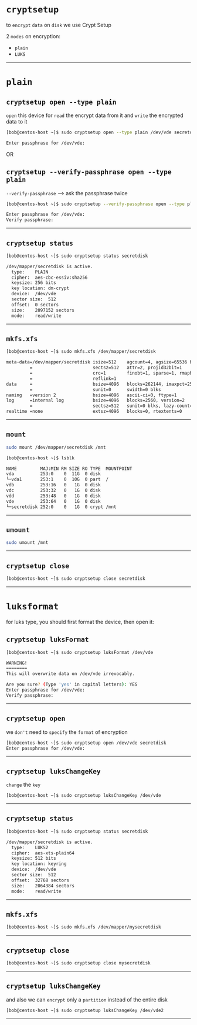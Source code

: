 
# `cryptsetup`

to `encrypt` `data` on `disk` we use Crypt Setup

2 `modes` on encryption:

- `plain`
- `LUKS`



________________________________________________________________________________________________


# `plain`

## `cryptsetup open --type plain`

`open` this device for `read` the encrypt data from it and `write` the encrypted data to it

```bash
[bob@centos-host ~]$ sudo cryptsetup open --type plain /dev/vde secretdisk

Enter passphrase for /dev/vde: 
```

OR



## `cryptsetup --verify-passphrase open --type plain`

`--verify-passphrase`  -->  ask the passphrase twice 

```bash
[bob@centos-host ~]$ sudo cryptsetup --verify-passphrase open --type plain /dev/vde secretdisk

Enter passphrase for /dev/vde: 
Verify passphrase: 
```

________________________________________________________________________________________________





## `cryptsetup status`


```bash
[bob@centos-host ~]$ sudo cryptsetup status secretdisk 

/dev/mapper/secretdisk is active.
  type:    PLAIN
  cipher:  aes-cbc-essiv:sha256
  keysize: 256 bits
  key location: dm-crypt
  device:  /dev/vde
  sector size:  512
  offset:  0 sectors
  size:    2097152 sectors
  mode:    read/write
```

________________________________________________________________________________________________





## `mkfs.xfs`


```bash
[bob@centos-host ~]$ sudo mkfs.xfs /dev/mapper/secretdisk

meta-data=/dev/mapper/secretdisk isize=512    agcount=4, agsize=65536 blks
         =                       sectsz=512   attr=2, projid32bit=1
         =                       crc=1        finobt=1, sparse=1, rmapbt=0
         =                       reflink=1
data     =                       bsize=4096   blocks=262144, imaxpct=25
         =                       sunit=0      swidth=0 blks
naming   =version 2              bsize=4096   ascii-ci=0, ftype=1
log      =internal log           bsize=4096   blocks=2560, version=2
         =                       sectsz=512   sunit=0 blks, lazy-count=1
realtime =none                   extsz=4096   blocks=0, rtextents=0
```

________________________________________________________________________________________________



## `mount`


```bash
sudo mount /dev/mapper/secretdisk /mnt
```


```bash
[bob@centos-host ~]$ lsblk

NAME         MAJ:MIN RM SIZE RO TYPE  MOUNTPOINT
vda          253:0    0  11G  0 disk  
└─vda1       253:1    0  10G  0 part  /
vdb          253:16   0   1G  0 disk  
vdc          253:32   0   1G  0 disk  
vdd          253:48   0   1G  0 disk  
vde          253:64   0   1G  0 disk  
└─secretdisk 252:0    0   1G  0 crypt /mnt
```

________________________________________________________________________________________________





## `umount`

```bash
sudo umount /mnt
```

________________________________________________________________________________________________




## `cryptsetup close`


```bash
[bob@centos-host ~]$ sudo cryptsetup close secretdisk
```


________________________________________________________________________________________________



# `luksformat`


for luks type, you should first format the device, then open it:

## `cryptsetup luksFormat`


```bash
[bob@centos-host ~]$ sudo cryptsetup luksFormat /dev/vde

WARNING!
========
This will overwrite data on /dev/vde irrevocably.

Are you sure? (Type 'yes' in capital letters): YES
Enter passphrase for /dev/vde: 
Verify passphrase: 
```

________________________________________________________________________________________________



## `cryptsetup open`

we `don't` need to `specify` the `format` of encryption

```bash
[bob@centos-host ~]$ sudo cryptsetup open /dev/vde secretdisk
Enter passphrase for /dev/vde: 
```





________________________________________________________________________________________________


## `cryptsetup luksChangeKey`


`change` the `key`

```bash
[bob@centos-host ~]$ sudo cryptsetup luksChangeKey /dev/vde
```


________________________________________________________________________________________________



## `cryptsetup status`


```bash
[bob@centos-host ~]$ sudo cryptsetup status secretdisk

/dev/mapper/secretdisk is active.
  type:    LUKS2
  cipher:  aes-xts-plain64
  keysize: 512 bits
  key location: keyring
  device:  /dev/vde
  sector size:  512
  offset:  32768 sectors
  size:    2064384 sectors
  mode:    read/write
```


________________________________________________________________________________________________


## `mkfs.xfs`


```bash
[bob@centos-host ~]$ sudo mkfs.xfs /dev/mapper/mysecretdisk
```


________________________________________________________________________________________________



## `cryptsetup close`


```bash
[bob@centos-host ~]$ sudo cryptsetup close mysecretdisk
```


________________________________________________________________________________________________


## `cryptsetup luksChangeKey`



and also we can `encrypt` only a `partition` instead of the entire disk



```bash
[bob@centos-host ~]$ sudo cryptsetup luksChangeKey /dev/vde2
```


________________________________________________________________________________________________
